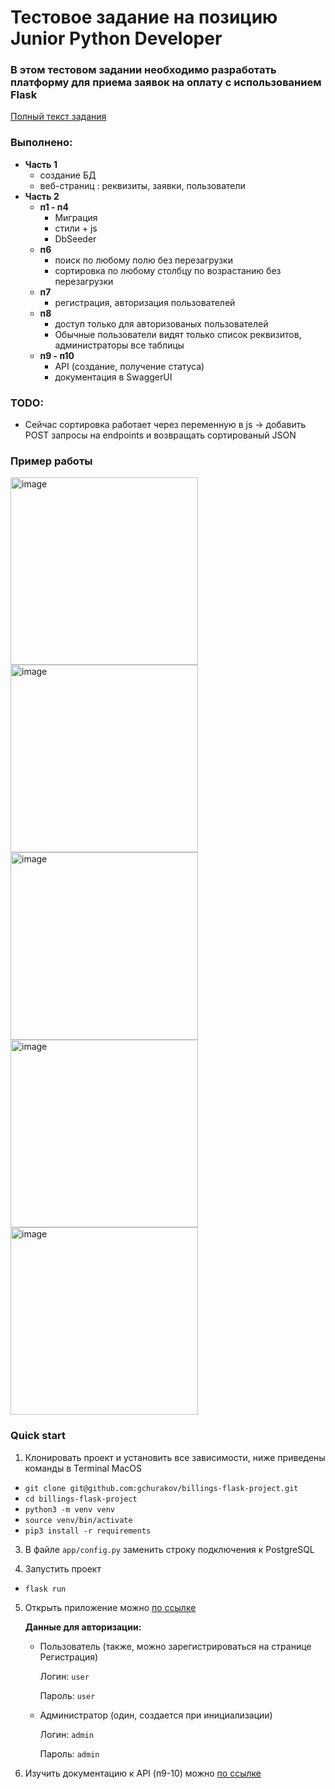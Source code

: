# Тестовое задание на позицию Junior Python Developer

### В этом тестовом задании  необходимо разработать платформу для приема заявок на оплату c использованием Flask
[Полный текст задания](https://docs.google.com/document/d/1bu-i2If7g875KGHROBpSNcLqPSKksr82nayI5oOd0lY/edit?usp=sharing)

### Выполнено:
  - **Часть 1** 
    - создание БД
    - веб-страниц : реквизиты, заявки, пользователи
  - **Часть 2**
    - **п1 - п4** 
      - Миграция
      - стили + js
      - DbSeeder
    - **п6**
      - поиск по любому полю без перезагрузки
      - сортировка по любому столбцу по возрастанию без перезагрузки
    - **п7**
      - регистрация, авторизация пользователей
    - **п8**
      - доступ только для авторизованых пользователей
      - Обычные пользователи видят только список реквизитов, администраторы все таблицы
    - **п9 - п10** 
      - API (создание, получение статуса)
      - документация в SwaggerUI

### TODO:
- Сейчас сортировка работает через переменную в js -> добавить POST запросы на endpoints и возвращать сортированый JSON


### Пример работы
<img width="300" alt="image" src="https://github.com/gchurakov/billings-flask-project/assets/89835485/083166e3-8f7d-4a7f-bb23-4b14cc9e02ff">
<img width="300" alt="image" src="https://github.com/gchurakov/billings-flask-project/assets/89835485/caf84f24-eae8-439b-b41e-bb9993ac2e12">
<img width="300" alt="image" src="https://github.com/gchurakov/billings-flask-project/assets/89835485/6b53e79d-d2a0-4f33-8cb2-3088ce6c90c9">
<img width="300" alt="image" src="https://github.com/gchurakov/billings-flask-project/assets/89835485/857f5009-9e7d-4d85-adbf-69dc99827687">
<img width="300" alt="image" src="https://github.com/gchurakov/billings-flask-project/assets/89835485/6b28a05e-e8ec-42fc-996c-6c0cdfb1ec58">



### Quick start

1. Клонировать проект и установить все зависимости, ниже приведены команды в Terminal MacOS
   
- `git clone git@github.com:gchurakov/billings-flask-project.git`
- `cd billings-flask-project`
- `python3 -m venv venv`
- `source venv/bin/activate`
- `pip3 install -r requirements`

3. В файле `app/config.py` заменить строку подключения к PostgreSQL

4. Запустить проект
- `flask run`

5. Открыть приложение можно [по ссылке](https://127.0.0.1:5000/)
   
   **Данные для авторизации:**
   - Пользователь (также, можно зарегистрироваться на странице Регистрация)

       Логин: `user`
     
       Пароль: `user`

    - Администратор (один, создается при инициализации)

        Логин: `admin`
      
        Пароль: `admin`

   
7. Изучить документацию к API (п9-10) можно [по ссылке](https://127.0.0.1/docs)
